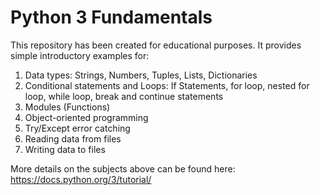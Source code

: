 # Python 3 Fundamentals
This repository has been created for educational purposes. It provides simple introductory examples for:

1. Data types: Strings, Numbers, Tuples, Lists, Dictionaries
2. Conditional statements and Loops: If Statements, for loop, nested for loop, while loop, break and continue statements
3. Modules (Functions)
4. Object-oriented programming
5. Try/Except error catching
6. Reading data from files
7. Writing data to files

More details on the subjects above can be found here: https://docs.python.org/3/tutorial/
